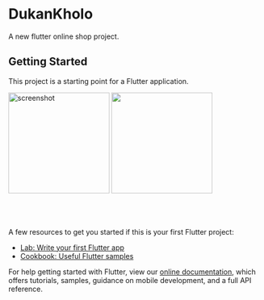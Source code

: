 # DukanKholo

A new flutter online shop project.

## Getting Started

This project is a starting point for a Flutter application.

<div>
 	<img 
 		src="(https://user-images.githubusercontent.com/33257022/136958039-c10e3c07-aad8-45f5-bc9d-e88a5b72dcc2.png" 
 		width="200" 
 		alt="screenshot"
 	>
 	<img 
 		src="https://user-images.githubusercontent.com/33257022/136958054-0391ea49-ca04-4f81-bc66-e99a04f53528.png" 
 		width="200" 
 		alt"screen-recording-add"
 	>
 
</div>
<br><br><br>

A few resources to get you started if this is your first Flutter project:

- [Lab: Write your first Flutter app](https://flutter.dev/docs/get-started/codelab)
- [Cookbook: Useful Flutter samples](https://flutter.dev/docs/cookbook)

For help getting started with Flutter, view our
[online documentation](https://flutter.dev/docs), which offers tutorials,
samples, guidance on mobile development, and a full API reference.
